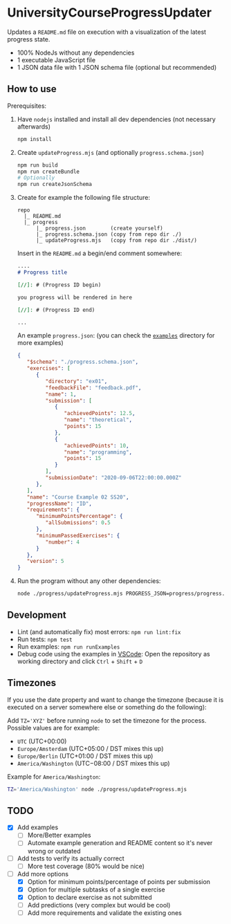 # UniversityCourseProgressUpdater

Updates a `README.md` file on execution with a visualization of the latest progress state.

- 100% NodeJs without any dependencies
- 1 executable JavaScript file
- 1 JSON data file with 1 JSON schema file (optional but recommended)

## How to use

Prerequisites:

1. Have `nodejs` installed and install all dev dependencies (not necessary afterwards)

   ```sh
   npm install
   ```

2. Create `updateProgress.mjs` (and optionally `progress.schema.json`)

   ```sh
   npm run build
   npm run createBundle
   # Optionally
   npm run createJsonSchema
   ```

3. Create for example the following file structure:

   ```text
   repo
     |_ README.md
     |_ progress
         |_ progress.json        (create yourself)
         |_ progress.schema.json (copy from repo dir ./)
         |_ updateProgress.mjs   (copy from repo dir ./dist/)
   ```

   Insert in the `README.md` a begin/end comment somewhere:

   ```markdown
   ....
   # Progress title

   [//]: # (Progress ID begin)

   you progress will be rendered in here

   [//]: # (Progress ID end)

   ...
   ```

   An example `progress.json`: (you can check the [`examples`](./examples/) directory for more examples)

   ```json
   {
      "$schema": "./progress.schema.json",
      "exercises": [
         {
            "directory": "ex01",
            "feedbackFile": "feedback.pdf",
            "name": 1,
            "submission": [
               {
                  "achievedPoints": 12.5,
                  "name": "theoretical",
                  "points": 15
               },
               {
                  "achievedPoints": 10,
                  "name": "programming",
                  "points": 15
               }
            ],
            "submissionDate": "2020-09-06T22:00:00.000Z"
         },
      ],
      "name": "Course Example 02 SS20",
      "progressName": "ID",
      "requirements": {
         "minimumPointsPercentage": {
            "allSubmissions": 0.5
         },
         "minimumPassedExercises": {
            "number": 4
         }
      },
      "version": 5
   }
   ```

4. Run the program without any other dependencies:

   ```sh
   node ./progress/updateProgress.mjs PROGRESS_JSON=progress/progress.json
   ```

## Development

- Lint (and automatically fix) most errors: `npm run lint:fix`
- Run tests: `npm test`
- Run examples: `npm run runExamples`
- Debug code using the examples in [VSCode](https://code.visualstudio.com/): Open the repository as working directory and click `Ctrl` + `Shift` + `D`

## Timezones

If you use the date property and want to change the timezone (because it is executed on a server somewhere else or something do the following):

Add `TZ='XYZ'` before running `node` to set the timezone for the process.
Possible values are for example:

- `UTC` (UTC+00:00)
- `Europe/Amsterdam` (UTC+05:00 / DST mixes this up)
- `Europe/Berlin` (UTC+01:00 / DST mixes this up)
- `America/Washington` (UTC−08:00 / DST mixes this up)

Example for `America/Washington`:

```sh
TZ='America/Washington' node ./progress/updateProgress.mjs
```

## TODO

- [x] Add examples
  - [ ] More/Better examples
  - [ ] Automate example generation and README content so it's never wrong or outdated
- [ ] Add tests to verify its actually correct
  - [ ] More test coverage (80% would be nice)
- [ ] Add more options
  - [x] Option for minimum points/percentage of points per submission
  - [x] Option for multiple subtasks of a single exercise
  - [x] Option to declare exercise as not submitted
  - [ ] Add predictions (very complex but would be cool)
  - [ ] Add more requirements and validate the existing ones
